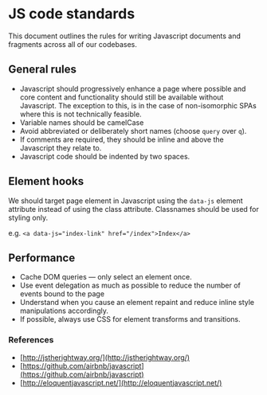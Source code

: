 # JS code standards
This document outlines the rules for writing Javascript documents and fragments across all of our codebases.

## General rules
 - Javascript should progressively enhance a page where possible and core content and functionality should still be available without Javascript. The exception to this, is in the case of non-isomorphic SPAs where this is not technically feasible.
- Variable names should be camelCase
- Avoid abbreviated or deliberately short names (choose `query` over `q`).
- If comments are required, they should be inline and above the Javascript they relate to.
- Javascript code should be indented by two spaces.

## Element hooks
We should target page element in Javascript using the `data-js` element attribute instead of using the class attribute. Classnames should be used for styling only.

e.g. `<a data-js="index-link" href="/index">Index</a>`

## Performance
  - Cache DOM queries — only select an element once.
  - Use event delegation as much as possible to reduce the number of events bound to the page
  - Understand when you cause an element repaint and reduce inline style manipulations accordingly.
  - If possible, always use CSS for element transforms and transitions.

### References
- [http://jstherightway.org/](http://jstherightway.org/)
- [https://github.com/airbnb/javascript](https://github.com/airbnb/javascript)
- [http://eloquentjavascript.net/](http://eloquentjavascript.net/)
